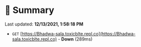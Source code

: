# 📖 Summary
Last updated: **12/13/2021, 1:58:18 PM**

- `GET` [https://Bhadwa-sala.toxicblte.repl.co](https://Bhadwa-sala.toxicblte.repl.co) - **Down** (289ms)

